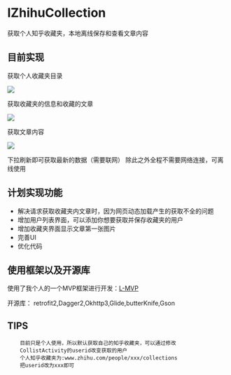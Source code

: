 # IZhihuCollection
获取个人知乎收藏夹，本地离线保存和查看文章内容  


## 目前实现

获取个人收藏夹目录
  
  ![](https://github.com/Liamql/IZhihuCollection/blob/master/demo/d1.png)

获取收藏夹的信息和收藏的文章
  
  ![](https://github.com/Liamql/IZhihuCollection/blob/master/demo/d2.png)

获取文章内容
  
  ![](https://github.com/Liamql/IZhihuCollection/blob/master/demo/d3.png)


下拉刷新即可获取最新的数据（需要联网）
除此之外全程不需要网络连接，可离线使用
  

## 计划实现功能

* 解决请求获取收藏夹内文章时，因为网页动态加载产生的获取不全的问题
* 增加用户列表界面，可以添加你想要获取并保存收藏夹的用户
* 增加收藏夹界面显示文章第一张图片
* 完善UI
* 优化代码
  
  

## 使用框架以及开源库

使用了我个人的一个MVP框架进行开发：[L-MVP](https://github.com/Liamql/L-MVP)  

开源库： retrofit2,Dagger2,Okhttp3,Glide,butterKnife,Gson

## TIPS

        目前只是个人使用，所以默认获取自己的知乎收藏夹，可以通过修改
        CollistActivity的userid改变获取的用户
        个人知乎收藏夹为:www.zhihu.com/people/xxx/collections
        把userid改为xxx即可